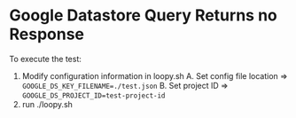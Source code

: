 # Google Datastore Query Returns no Response

To execute the test:

1. Modify configuration information in loopy.sh
    A. Set config file location => `GOOGLE_DS_KEY_FILENAME=./test.json`
    B. Set project ID => `GOOGLE_DS_PROJECT_ID=test-project-id`
2. run ./loopy.sh